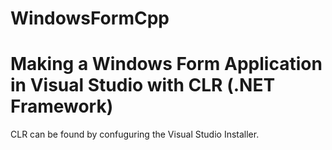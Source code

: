 # WindowsFormCpp
<h1>Making a Windows Form Application in Visual Studio with CLR (.NET Framework)</h1>

CLR can be found by confuguring the Visual Studio Installer.
